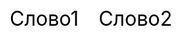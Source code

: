 <!DOCTYPE html>
<html lang="ru">
<head>
  <meta charset="UTF-8">
  <title>промокод "краснов" даст скидку в размере 7%</title>
  <style>
    body {
      background-color: white;
      color: black;
      font-size: 2rem;
      display: flex;
      justify-content: center;
      align-items: center;
      height: 100vh;
      gap: 2rem;
    }
  </style>
</head>
<body>
  <span>Слово1</span>
  <span>Слово2</span>
</body>
</html>
